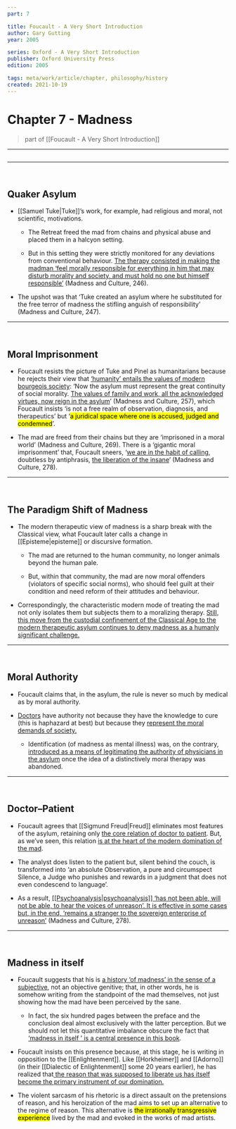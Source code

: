 ```yaml
---
part: 7

title: Foucault - A Very Short Introduction
author: Gary Gutting
year: 2005

series: Oxford - A Very Short Introduction
publisher: Oxford University Press
edition: 2005

tags: meta/work/article/chapter, philosophy/history
created: 2021-10-19
---
```


# Chapter 7 - Madness
> part of [[Foucault - A Very Short Introduction]]

---

```toc
```

---

<br>

##  Quaker Asylum

- [[Samuel Tuke|Tuke]]’s work, for example, had religious and moral, not scientific, motivations.

	- The Retreat freed the mad from chains and physical abuse and placed them in a halcyon setting.

	- But in this setting they were strictly monitored for any deviations from conventional behaviour. <u>The therapy consisted in making the madman ‘feel morally responsible for everything in him that may disturb morality and society, and must hold no one but himself responsible’</u> (<span class="title">Madness and Culture</span>, 246).

- The upshot was that ‘Tuke created an asylum where he substituted for the free terror of madness the stifling anguish of responsibility’ (<span class="title">Madness and Culture</span>, 247).

---

<br>

## Moral Imprisonment

-  Foucault resists the picture of Tuke and Pinel as humanitarians because he rejects their view that <u>‘humanity’ entails the values of modern bourgeois society</u>: ‘Now the asylum must represent the great continuity of social morality. <u>The values of family and work, all the acknowledged virtues, now reign in the asylum</u>’ (<span class="title">Madness and Culture</span>, 257), which Foucault insists ‘is not a free realm of observation, diagnosis, and therapeutics’ but ‘<mark>a juridical space where one is accused, judged and condemned</mark>’.

-  The mad are freed from their chains but they are ‘imprisoned in a moral world’ (<span class="title">Madness and Culture</span>, 269). There is a ‘gigantic moral imprisonment’ that, Foucault sneers, ‘<u>we are in the habit of calling</u>, doubtless by antiphrasis, <u>the liberation of the insane</u>’ (<span class="title">Madness and Culture</span>, 278).

---

<br>

## The Paradigm Shift of Madness

- The modern therapeutic view of madness is a sharp break with the Classical view, what Foucault later calls a change in [[Episteme|episteme]] or discursive formation.

	- The mad are returned to the human community, no longer animals beyond the human pale.

	- But, within that community, the mad are now moral offenders (violators of specific social norms), who should feel guilt at their condition and need reform of their attitudes and behaviour.

- Correspondingly, the characteristic modern mode of treating the mad not only isolates them but subjects them to a moralizing therapy. <u>Still, this move from the custodial confinement of the Classical Age to the modern therapeutic asylum continues to deny madness as a humanly significant challenge.</u>

---

<br>

## Moral Authority

- Foucault claims that, in the asylum, the rule is never so much by medical as by moral authority.

- <u>Doctors</u> have authority not because they have the knowledge to cure (this is haphazard at best) but because they <u>represent the moral demands of society.</u>

	- Identification (of madness as mental illness) was, on the contrary, <u>introduced as a means of legitimating the authority of physicians in the asylum</u> once the idea of a distinctively moral therapy was abandoned. 

---

<br>

## Doctor–Patient

- Foucault agrees that [[Sigmund Freud|Freud]] eliminates most features of the asylum, retaining only <u>the core relation of doctor to patient</u>. But, as we’ve seen, this relation <u>is at the heart of the modern domination of the mad</u>.

- The analyst does listen to the patient but, silent behind the couch, is transformed into ‘an absolute Observation, a pure and circumspect Silence, a Judge who punishes and rewards in a judgment that does not even condescend to language’.

- As a result, <u>[[Psychoanalysis|psychoanalysis]] ‘has not been able, will not be able, to hear the voices of unreason’. It is effective in some cases but, in the end, ‘remains a stranger to the sovereign enterprise of unreason’</u> (<span class="title">Madness and Culture</span>, 278).

---

<br>

## Madness in itself

- Foucault suggests that his is <u>a history ‘of madness’ in the sense of a subjective</u>, not an objective genitive; that, in other words, he is somehow writing from the standpoint of the mad themselves, not just showing how the mad have been perceived by the sane.

	- In fact, the six hundred pages between the preface and the conclusion deal almost exclusively with the latter perception. But we should not let this quantitative imbalance obscure the fact that <u>‘madness in itself ’ is a central presence in this book</u>.

- Foucault insists on this presence because, at this stage, he is writing in opposition to the [[Enlightenment]]. Like [[Horkheimer]] and [[Adorno]] (in their <span class="title">[[Dialectic of Enlightenment]]</span> some 20 years earlier), he has realized that<u> the reason that was supposed to liberate us has itself become the primary instrument of our domination.</u>

- The violent sarcasm of his rhetoric is a direct assault on the pretensions of reason, and his heroization of the mad aims to set up an alternative to the regime of reason. This alternative is <mark>the irrationally transgressive experience</mark> lived by the mad and evoked in the works of mad artists.